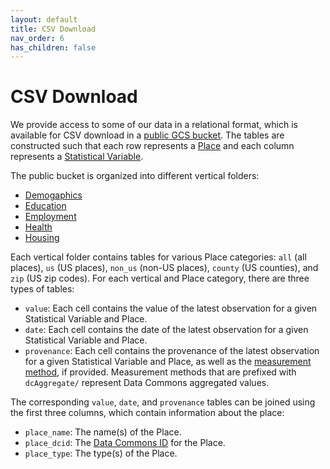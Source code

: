 ```yaml
---
layout: default
title: CSV Download
nav_order: 6
has_children: false
---
```


# CSV Download

We provide access to some of our data in a relational format, which is available for CSV download in a [public GCS bucket](https://console.cloud.google.com/storage/browser/relational_tables). The tables are constructed such that each row represents a [Place](https://datacommons.org/browser/Place) and each column represents a [Statistical Variable](https://datacommons.org/browser/StatisticalVariable).

The public bucket is organized into different vertical folders:
* [Demogaphics](https://console.cloud.google.com/storage/browser/relational_tables/demographics)
* [Education](https://console.cloud.google.com/storage/browser/relational_tables/education)
* [Employment](https://console.cloud.google.com/storage/browser/relational_tables/employment)
* [Health](https://console.cloud.google.com/storage/browser/relational_tables/health)
* [Housing](https://console.cloud.google.com/storage/browser/relational_tables/housing)

Each vertical folder contains tables for various Place categories: `all` (all places), `us` (US places), `non_us` (non-US places), `county` (US counties), and `zip` (US zip codes). For each vertical and Place category, there are three types of tables:
* `value`: Each cell contains the value of the latest observation for a given Statistical Variable and Place.
* `date`: Each cell contains the date of the latest observation for a given Statistical Variable and Place.
* `provenance`: Each cell contains the provenance of the latest observation for a given Statistical Variable and Place, as well as the [measurement method](https://datacommons.org/browser/measurementMethod), if provided. Measurement methods that are prefixed with `dcAggregate/` represent Data Commons aggregated values.

The corresponding `value`, `date`, and `provenance` tables can be joined using the first three columns, which contain information about the place:
* `place_name`: The name(s) of the Place.
* `place_dcid`: The [Data Commons ID](https://datacommons.org/browser/dcid) for the Place.
* `place_type`: The type(s) of the Place.
